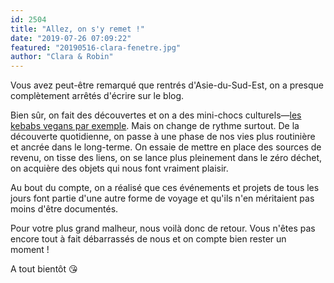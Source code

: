 ```yaml
---
id: 2504
title: "Allez, on s'y remet !"
date: "2019-07-26 07:09:22"
featured: "20190516-clara-fenetre.jpg"
author: "Clara & Robin"
---
```


Vous avez peut-être remarqué que rentrés d'Asie-du-Sud-Est, on a presque
complètement arrêtés d'écrire sur le blog.

Bien sûr, on fait des découvertes et on a des mini-chocs
culturels—[les kebabs vegans par exemple](/ich-hatte-gerne-einen-doner-bitte/).
Mais on change de rythme surtout. De la découverte quotidienne, on passe à une
phase de nos vies plus routinière et ancrée dans le long-terme. On essaie de
mettre en place des sources de revenu, on tisse des liens, on se lance plus
pleinement dans le zéro déchet, on acquière des objets qui nous font vraiment
plaisir.

Au bout du compte, on a réalisé que ces événements et projets de tous les jours
font partie d'une autre forme de voyage et qu'ils n'en méritaient pas moins
d'être documentés.

Pour votre plus grand malheur, nous voilà donc de retour. Vous n'êtes pas encore
tout à fait débarrassés de nous et on compte bien rester un moment !

A tout bientôt 😘
